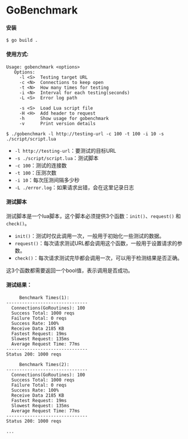 # GoBenchmark

#### 安装

```shell
$ go build .
```

#### 使用方式:

```shell
Usage: gobenchmark <options>
   Options:
     -l <S>  Testing target URL
     -c <N>  Connections to keep open
     -t <N>  How many times for testing
     -i <N>  Interval for each testing(seconds)
     -L <S>  Error log path

     -s <S>  Load Lua script file
     -H <H>  Add header to request
     -h      Show usage for gobenchmark
     -v      Print version details
```

```shell
$ ./gobenchmark -l http://testing-url -c 100 -t 100 -i 10 -s ./script/script.lua
```

*   `-l http://testing-url`：要测试的目标URL
*   `-s ./script/script.lua`：测试脚本
*   `-c 100`：测试的连接数
*   `-t 100`：压测次数
*   `-i 10`：每次压测间隔多少秒
*   `-L ./error.log`：如果请求出错，会在这里记录日志

#### 测试脚本

测试脚本是一个lua脚本，这个脚本必须提供3个函数：`init()`、`request()` 和 `check()`。

* `init()`：测试时仅此调用一次，一般用于初始化一些测试的数据。
* `request()`：每次请求测试URL都会调用这个函数，一般用于设置请求的参数。
* `check()`：每次请求测试完毕都会调用一次，可以用于检测结果是否正确。

这3个函数都需要返回一个bool值，表示调用是否成功。

#### 测试结果：

```
     Benchmark Times(1):
-------------------------------
  Connections(GoRoutines): 100
  Success Total: 1000 reqs
  Failure Total: 0 reqs
  Success Rate: 100%
  Receive Data 2185 KB
  Fastest Request: 19ms
  Slowest Request: 135ms
  Average Request Time: 77ms
-------------------------------
Status 200: 1000 reqs

     Benchmark Times(2):
-------------------------------
  Connections(GoRoutines): 100
  Success Total: 1000 reqs
  Failure Total: 0 reqs
  Success Rate: 100%
  Receive Data 2185 KB
  Fastest Request: 19ms
  Slowest Request: 135ms
  Average Request Time: 77ms
-------------------------------
Status 200: 1000 reqs

...
```

